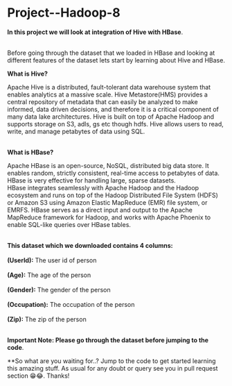 # Project--Hadoop-8

**In this project we will look at integration of Hive with HBase**.<br></br>

Before going through the dataset  that we loaded in HBase and looking at different features of the dataset lets start by learning about Hive and HBase.<br>

**What is Hive?**

Apache Hive is a distributed, fault-tolerant data warehouse system that enables analytics at a massive scale. Hive Metastore(HMS) provides a central repository of metadata that can easily be analyzed to make informed, data driven decisions, and therefore it is a critical component of many data lake architectures. Hive is built on top of Apache Hadoop and supports storage on S3, adls, gs etc though hdfs. Hive allows users to read, write, and manage petabytes of data using SQL.<br></br>

**What is HBase?**

  Apache HBase is an open-source, NoSQL, distributed big data store. It enables random, strictly consistent, real-time access to petabytes of data. HBase is very effective for handling large, sparse datasets.<br>
  HBase integrates seamlessly with Apache Hadoop and the Hadoop ecosystem and runs on top of the Hadoop Distributed File System (HDFS) or Amazon S3 using Amazon Elastic MapReduce (EMR) file system, or EMRFS. HBase serves as a direct input and output to the Apache MapReduce framework for Hadoop, and works with Apache Phoenix to enable SQL-like queries over HBase tables.<br></br>



  **This dataset which we downloaded contains 4 columns:** <br></br>
  **(UserId):** The user id of person<br></br>
  **(Age):** The age of the person<br></br>
  **(Gender):** The gender of the person<br></br>
  **(Occupation):** The occupation of the person<br></br>
   **(Zip):** The zip of the person<br></br>


   **Important Note: Please go through the dataset before jumping to the code**.


   **So what are you waiting for..? Jump to the code to get started learning this amazing stuff. As usual for any doubt or query see you in pull request section 😁😂. Thanks!


   




